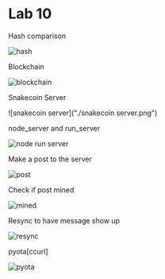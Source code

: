 # Lab 10

Hash comparison

![hash]("./hash.png")

Blockchain

![blockchain]("./blockchain.png")

Snakecoin Server

![snakecoin server]("./snakecoin server.png")

node\_server and run\_server

![node run server]("./node_server.png")

Make a post to the server

![post]("./post1.png")

Check if post mined

![mined]("./mined.png")

Resync to have message show up

![resync]("./resync.png")

pyota\[ccurl\]

![pyota]("./pyota[ccurl].png")
